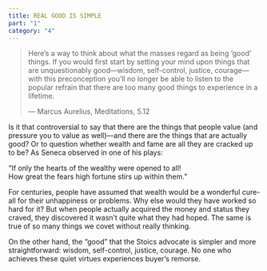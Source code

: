 ```yaml
---
title: REAL GOOD IS SIMPLE
part: "1"
category: "4"
---
```


> Here’s a way to think about what the masses regard as being ‘good’ things. If you would first start by setting your mind upon things that are unquestionably good—wisdom, self-control, justice, courage—with this preconception you’ll no longer be able to listen to the popular refrain that there are too many good things to experience in a lifetime.
>
> — Marcus Aurelius, Meditations, 5.12

Is it that controversial to say that there are the things that people value (and pressure you to value as well)—and there are the things that are actually good? Or to question whether wealth and fame are all they are cracked up to be? As Seneca observed in one of his plays:

<p class="pl-4 tablet:pl-8 desktop:pl-12 leading-normal text-xs tablet:text-base desktop:text-lg">
“If only the hearts of the wealthy were opened to all! <br>
How great the fears high fortune stirs up within them.”
</p>

For centuries, people have assumed that wealth would be a wonderful cure-all for their unhappiness
or problems. Why else would they have worked so hard for it? But when people actually acquired the money and status they craved, they discovered it wasn’t quite what they had hoped. The same is true of so many things we covet without really thinking.

On the other hand, the “good” that the Stoics advocate is simpler and more straightforward: wisdom, self-control, justice, courage. No one who achieves these quiet virtues experiences buyer’s remorse.
